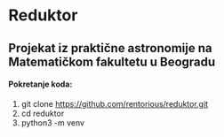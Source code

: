 # Reduktor
## Projekat iz praktične astronomije na Matematičkom fakultetu u Beogradu

#### Pokretanje koda:
1. git clone https://github.com/rentorious/reduktor.git
2. cd reduktor
3. python3 -m venv 